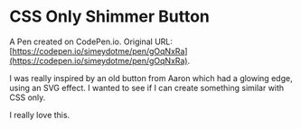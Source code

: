 # CSS Only Shimmer Button

A Pen created on CodePen.io. Original URL: [https://codepen.io/simeydotme/pen/gOqNxRa](https://codepen.io/simeydotme/pen/gOqNxRa).

I was really inspired by an old button from Aaron which had a glowing edge, using an SVG effect. I wanted to see if I can create something similar with CSS only.  
  
I really love this.